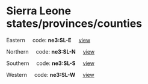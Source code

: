 # Sierra Leone states/provinces/counties
Eastern&nbsp;&nbsp;&nbsp;&nbsp;&nbsp;code: **ne3:SL-E**&nbsp;&nbsp;&nbsp;&nbsp;&nbsp;[view](../../export/geojson/medium/ne3/sl/e.geojson)&nbsp;&nbsp;&nbsp;&nbsp;&nbsp;


Northern&nbsp;&nbsp;&nbsp;&nbsp;&nbsp;code: **ne3:SL-N**&nbsp;&nbsp;&nbsp;&nbsp;&nbsp;[view](../../export/geojson/medium/ne3/sl/n.geojson)&nbsp;&nbsp;&nbsp;&nbsp;&nbsp;


Southern&nbsp;&nbsp;&nbsp;&nbsp;&nbsp;code: **ne3:SL-S**&nbsp;&nbsp;&nbsp;&nbsp;&nbsp;[view](../../export/geojson/medium/ne3/sl/s.geojson)&nbsp;&nbsp;&nbsp;&nbsp;&nbsp;


Western&nbsp;&nbsp;&nbsp;&nbsp;&nbsp;code: **ne3:SL-W**&nbsp;&nbsp;&nbsp;&nbsp;&nbsp;[view](../../export/geojson/medium/ne3/sl/w.geojson)&nbsp;&nbsp;&nbsp;&nbsp;&nbsp;

